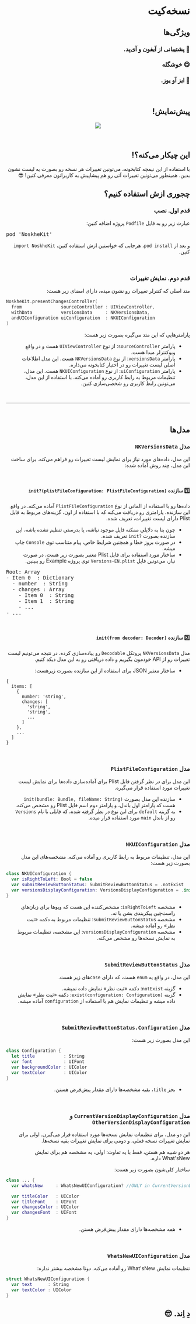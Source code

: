 <div dir='rtl'>

# نسخه‌کیت

## ویژگی‌ها
### 📱 پشتیبانی از آیفون و آی‌پد.
### 😋 خوشگله
### 🥳 ایز آو یوز.

<br>

## پیش‌نمایش!

<p align='center'>
  <img src='./Other/screenshot1.png'>
</p>

<br>

## این چیکار می‌کنه؟!
با استفاده از این نیمچه کتابخونه، می‌تونین تغییرات هر نسخه رو بصورت یه لیست نشون بدین. همینطور می‌تونین تغییرات آتی رو هم پیشاپیش به کاربراتون معرفی کنین! 😎


## چجوری ازش استفاده کنیم؟

### قدم اول. نصب
عبارت زیر رو به فایل `Podfile` پروژه اضافه کنین:

<pre dir='ltr'>
pod 'NoskheKit'
</pre>

و بعد از `pod install`، هرجایی که خواستین ازش استفاده کنین، `import NoskheKit` کنین.

<br>

### قدم دوم. نمایش تغییرات
متد اصلی که کنترلر تغییرات  رو نشون میده، دارای امضای زیر هست:

<div dir='ltr'>

```swift
NoskheKit.presentChangesController(
  from               sourceController : UIViewController,
  withData           versionsData     : NKVersionsData,
  andUIConfiguration uiConfiguration  : NKUIConfiguration
)
```

</div>

پارامترهایی که این متد می‌گیره بصورت زیر هست:
- پارامتر `sourceController`: از نوع `UIViewController` هست و در واقع ویوکنترلر مبدا هست.
- پارامتر `versionsData`: از نوع `NKVersionsData` هست. این مدل اطلاعات اصلی لیست تغییرات رو در اختیار کتابخونه می‌ذاره.
- پارامتر `uiConfiguration`: از نوع `NKUIConfiguration` هست. این مدل، تنظیمات مربوط به رابط کاربری رو آماده می‌کنه. با استفاده از این مدل، می‌تونین رابط کاربری رو شخصی‌سازی کنین.

<br><hr><br>

## مدل‌ها

### مدل `NKVersionsData`
این مدل، داده‌های مورد نیاز برای نمایش لیست تغییرات رو فراهم می‌کنه. برای ساخت  این مدل، چند روش آماده شده:

<br>

#### 1️⃣ سازنده `init?(plistFileConfiguration: PlistFileConfiguration)`
داده‌ها رو با استفاده از المانی از نوع `PlistFileConfiguration` آماده می‌کنه. در واقع این سازنده، پارامتری رو دریافت می‌کنه که با استفاده از اون، گزینه‌های مربوط به فایل Plist دارای لیست تغییرات، تعریف شده. 

- چون بنا به دلایلی ممکنه فایل موجود نباشه، یا بدرستی تنظیم نشده باشه، این سازنده بصورت <code dir='ltr'>init?</code> تعریف شده.
- در صورت بروز خطا و همچنین شرایط خاص، پیام متناسب توی `Console` چاپ میشه.
- ساختار مورد استفاده برای فایل Plist  معتبر بصورت زیر هست. در صورت نیاز، می‌تونین فایل `Versions-EN.plist` توی پروژه Example رو ببینین.

<pre dir='ltr'>
Root: Array
- Item 0  : Dictionary
  - number  : String
  - changes : Array
    - Item 0  : String
    - Item 1  : String
    - ...
- ...
</pre>

<br>

#### 2️⃣ سازنده `init(from decoder: Decoder)`
مدل `NKVersionsData` پروتکل `Decodable` رو پیاده‌سازی کرده. در نتیجه می‌تونیم لیست تغییرات رو از API خودمون بگیریم و داده دریافتی رو به این مدل دیکد کنیم.

- ساختار معتبر JSON برای استفاده از این سازنده بصورت زیرهست:

<div dir='ltr'>

```
{
  items: [
    {
      number: 'string',
      changes: [
        'string',
        'string',
        ...
      ]
    },
    ...
  ]
}
```

</div>

<br>

### مدل `PlistFileConfiguration`
این مدل برای در نظر گرفتن فایل Plist برای آماده‌سازی داده‌ها برای نمایش لیست تغییرات مورد استفاده قرار می‌گیره.

- سازنده این مدل بصورت `init(bundle: Bundle, fileName: String)` هست که پارامتر اول باندل، و پارامتر دوم اسم فایل Plist رو مشخص می‌کنه.
- یه گزینه `default` برای این نوع در نظر گرفته شده، که فایلی با نام `Versions` رو از باندل `main` مورد استفاده قرار میده.

<br>

### مدل `NKUIConfiguration`
این مدل، تنظیمات مربوط به رابط کاربری رو آماده می‌کنه. مشخصه‌های این مدل بصورت زیر هست:

<div dir='ltr'>

```swift
class NKUIConfiguration {
  var isRightToLeft: Bool = false
  var submitReviewButtonStatus: SubmitReviewButtonStatus = .notExist
  var versionsDisplayConfiguration: VersionsDisplayConfiguration = .init()
}
```

</div>

- مشخصه `isRightToLeft`: مشخص‌کننده این هست که ویوها برای زبان‌های راست‌چین پیکربندی بشن یا نه.
- مشخصه `submitReviewButtonStatus`: تنظیمات مربوط به دکمه «ثبت نظر» رو آماده میشه.
- مشخصه `versionsDisplayConfiguration`: این مشخصه، تنظیمات مربوط به نمایش نسخه‌ها رو مشخص می‌کنه.

<br>

### مدل `SubmitReviewButtonStatus`
این مدل، در واقع یه `enum` هست، که دارای `case`های زیر هست.
- گزینه `notExist`: دکمه «ثبت نظر» نمایش داده نمیشه.
- گزینه `exist(configuration: Configuration)`: دکمه «ثبت نظر» نمایش داده میشه و تنظیمات نمایش هم با استفاده از `configuration` آماده میشه.

<br>

### مدل `SubmitReviewButtonStatus.Configuration`
این مدل بصورت زیر هست:

<div dir='ltr'>

```swift
class Configuration {
  let title           : String
  var font            : UIFont
  var backgroundColor : UIColor
  var textColor       : UIColor
}
```

</div>

- بجز `title`، بقیه مشخصه‌ها دارای مقدار پیش‌فرض هستن.

<br>

### مدل `CurrentVersionDisplayConfiguration` و `OtherVersionDisplayConfiguration`
این دو مدل، برای تنظیمات نمایش نسخه‌ها مورد استفاده قرار می‌گیرن. اولی برای نمایش تغییرات نسخه فعلی، و دومی برای نمایش تغییرات بقیه نسخه‌ها.

هر دو شبیه هم هستن، فقط با یه تفاوت: اولی، یه مشخصه هم برای نمایش What'sNew داره.

ساختار کلی‌شون بصورت زیر هست:

<div dir='ltr'>

```swift
class ... {
  var whatsNew     : WhatsNewUIConfiguration? //ONLY in CurrentVersionDisplayConfiguration

  var titleColor   : UIColor
  var titleFont    : UIFont
  var changesColor : UIColor
  var changesFont  : UIFont
}
```

</div>

- همه مشخصه‌ها دارای مقدار پیش‌فرض هستن.

<br>

### مدل `WhatsNewUIConfiguration` 
تنظیمات نمایش What'sNew  رو آماده می‌کنه. دوتا مشخصه بیشتر نداره:

<div dir='ltr'>

```swift
struct WhatsNewUIConfiguration {
  var text      : String
  var textColor : UIColor
}
```

</div>

## دِ اِند. 😎

</div>